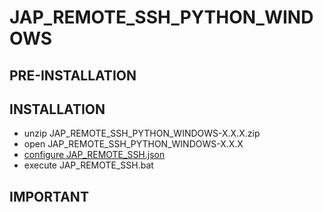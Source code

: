 # JAP\_REMOTE\_SSH\_PYTHON\_WINDOWS #

## PRE-INSTALLATION ##

## INSTALLATION ##
  * unzip JAP\_REMOTE\_SSH\_PYTHON\_WINDOWS-X.X.X.zip
  * open JAP\_REMOTE\_SSH\_PYTHON\_WINDOWS-X.X.X
  * [configure JAP\_REMOTE\_SSH.json](CONFIGURE_JAP_REMOTE_SSH.md)
  * execute JAP\_REMOTE\_SSH.bat

## IMPORTANT ##